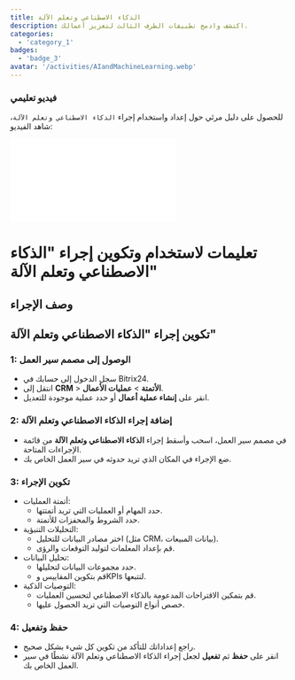 ```yaml
---
title: الذكاء الاصطناعي وتعلم الآلة
description: اكتشف وادمج تطبيقات الطرف الثالث لتعزيز أعمالك.
categories: 
  - 'category_1'
badges: 
  - 'badge_3'
avatar: '/activities/AIandMachineLearning.webp'
---
```

### فيديو تعليمي

للحصول على دليل مرئي حول إعداد واستخدام إجراء `الذكاء الاصطناعي وتعلم الآلة`، شاهد الفيديو:

<iframe
  class="aspect-video w-full my-6 rounded shadow-md"
  src="//www.youtube.com/embed/OyzJd8BcTfY?feature=oembed&rel=0"
  frameborder="0"
  allow="accelerometer; autoplay; encrypted-media; gyroscope"
  allowfullscreen>
</iframe>

# تعليمات لاستخدام وتكوين إجراء "الذكاء الاصطناعي وتعلم الآلة"

## وصف الإجراء

## **تكوين إجراء "الذكاء الاصطناعي وتعلم الآلة"**

### 1: الوصول إلى مصمم سير العمل
- سجل الدخول إلى حسابك في Bitrix24.
- انتقل إلى **CRM** > **الأتمتة** > **عمليات الأعمال**.
- انقر على **إنشاء عملية أعمال** أو حدد عملية موجودة للتعديل.

### 2: إضافة إجراء الذكاء الاصطناعي وتعلم الآلة
- في مصمم سير العمل، اسحب وأسقط إجراء **الذكاء الاصطناعي وتعلم الآلة** من قائمة الإجراءات المتاحة.
- ضع الإجراء في المكان الذي تريد حدوثه في سير العمل الخاص بك.

### 3: تكوين الإجراء
- أتمتة العمليات:
  - حدد المهام أو العمليات التي تريد أتمتتها.
  - حدد الشروط والمحفزات للأتمتة.
- التحليلات التنبؤية:
  - اختر مصادر البيانات للتحليل (مثل CRM، بيانات المبيعات).
  - قم بإعداد المعلمات لتوليد التوقعات والرؤى.
- تحليل البيانات:
  - حدد مجموعات البيانات لتحليلها.
  - قم بتكوين المقاييس وKPIs لتتبعها.
- التوصيات الذكية:
  - قم بتمكين الاقتراحات المدعومة بالذكاء الاصطناعي لتحسين العمليات.
  - خصص أنواع التوصيات التي تريد الحصول عليها.

### 4: حفظ وتفعيل
- راجع إعداداتك للتأكد من تكوين كل شيء بشكل صحيح.
- انقر على **حفظ** ثم **تفعيل** لجعل إجراء الذكاء الاصطناعي وتعلم الآلة نشطًا في سير العمل الخاص بك.